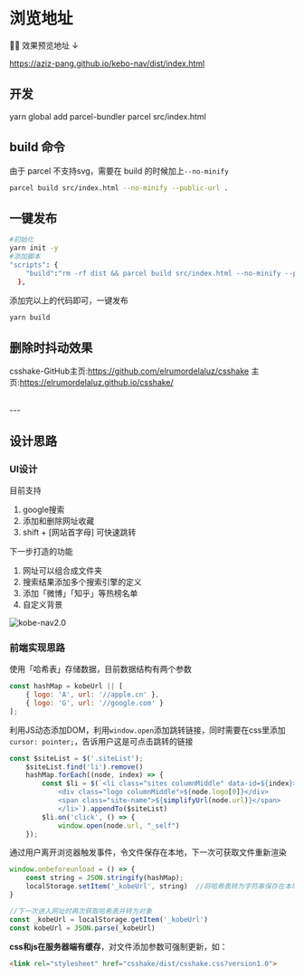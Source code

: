 # 浏览地址
🛑🛑 效果预览地址 ↓  

https://aziz-pang.github.io/kebo-nav/dist/index.html


## 开发
yarn global add parcel-bundler
parcel src/index.html

## build 命令

由于 parcel 不支持svg，需要在 build 的时候加上`--no-minify`
```sh
parcel build src/index.html --no-minify --public-url . 
```

## 一键发布
```sh
#初始化
yarn init -y
#添加脚本
"scripts": {
    "build":"rm -rf dist && parcel build src/index.html --no-minify --public-url ./"
  },
```

添加完以上的代码即可，一键发布
```sh
yarn build
```

## 删除时抖动效果

csshake-GitHub主页:https://github.com/elrumordelaluz/csshake
主页:https://elrumordelaluz.github.io/csshake/

<br />
---

## 设计思路

### UI设计

目前支持
1. google搜索
2. 添加和删除网址收藏
3. shift + [网站首字母] 可快速跳转

下一步打造的功能
1. 网址可以组合成文件夹
2. 搜索结果添加多个搜索引擎的定义
3. 添加「微博」「知乎」等热榜名单
4. 自定义背景

![kobe-nav2.0](https://18620893020-1301866726.cos.ap-guangzhou.myqcloud.com/20201005004829.jpg)

### 前端实现思路

使用「哈希表」存储数据，目前数据结构有两个参数
```js
const hashMap = kobeUrl || [
    { logo: 'A', url: '//apple.cn' },
    { logo: 'G', url: '//google.com' }
];
```

利用JS动态添加DOM，利用`window.open`添加跳转链接，同时需要在css里添加`cursor: pointer;`，告诉用户这是可点击跳转的链接
```js
const $siteList = $('.siteList');
    $siteList.find('li').remove()
    hashMap.forEach((node, index) => {
        const $li = $(`<li class="sites columnMiddle" data-id=${index}>
            <div class="logo columnMiddle">${node.logo[0]}</div>
            <span class="site-name">${simplifyUrl(node.url)}</span>
            </li>`).appendTo($siteList)
        $li.on('click', () => {
            window.open(node.url, "_self")
    });
```

通过用户离开浏览器触发事件，令文件保存在本地，下一次可获取文件重新渲染
```js
window.onbeforeunload = () => {
    const string = JSON.stringify(hashMap);
    localStorage.setItem('_kobeUrl', string)  //将哈希表转为字符串保存在本地
}

//下一次进入网址时再次获取哈希表并转为对象
const _kobeUrl = localStorage.getItem('_kobeUrl')
const kobeUrl = JSON.parse(_kobeUrl)
```

**css和js在服务器端有缓存**，对文件添加参数可强制更新，如：
```html
<link rel="stylesheet" href="csshake/dist/csshake.css?version1.0">
```